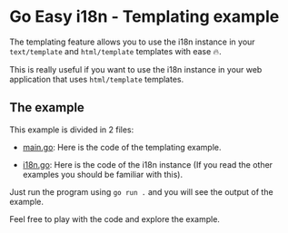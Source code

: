# Go Easy i18n - Templating example

The templating feature allows you to use the i18n instance in your `text/template` and `html/template` templates with ease 🔥.

This is really useful if you want to use the i18n instance in your web application that uses `html/template` templates.

## The example

This example is divided in 2 files:

- [main.go](main.go): Here is the code of the templating example.

- [i18n.go](i18n.go): Here is the code of the i18n instance (If you read the other examples you should be familiar with this).

Just run the program using `go run .` and you will see the output of the example.

Feel free to play with the code and explore the example.
